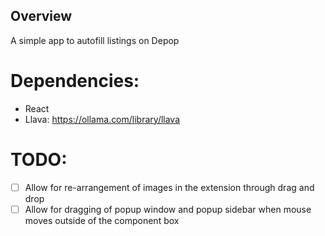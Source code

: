 ## Overview
A simple app to autofill listings on Depop


# Dependencies: 
- React
- Llava: https://ollama.com/library/llava

# TODO: 
- [ ] Allow for re-arrangement of images in the extension through drag and drop
- [ ] Allow for dragging of popup window and popup sidebar when mouse moves outside of the component box
